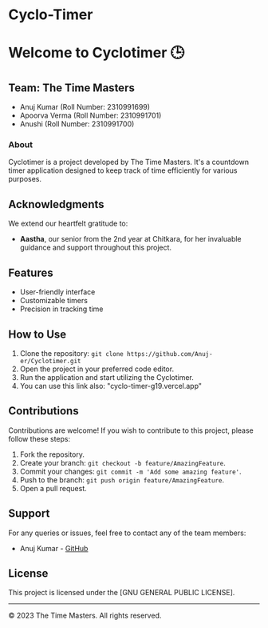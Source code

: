# Cyclo-Timer
# Welcome to Cyclotimer 🕒

## Team: The Time Masters

- Anuj Kumar (Roll Number: 2310991699)
- Apoorva Verma (Roll Number: 2310991701)
- Anushi (Roll Number: 2310991700)

### About

Cyclotimer is a project developed by The Time Masters. It's a countdown timer application designed to keep track of time efficiently for various purposes.

## Acknowledgments

We extend our heartfelt gratitude to:

- **Aastha**, our senior from the 2nd year at Chitkara, for her invaluable guidance and support throughout this project.

## Features

- User-friendly interface
- Customizable timers
- Precision in tracking time

## How to Use

1. Clone the repository: `git clone https://github.com/Anuj-er/Cyclotimer.git`
2. Open the project in your preferred code editor.
3. Run the application and start utilizing the Cyclotimer.
4. You can use this link also: "cyclo-timer-g19.vercel.app"

## Contributions

Contributions are welcome! If you wish to contribute to this project, please follow these steps:

1. Fork the repository.
2. Create your branch: `git checkout -b feature/AmazingFeature`.
3. Commit your changes: `git commit -m 'Add some amazing feature'`.
4. Push to the branch: `git push origin feature/AmazingFeature`.
5. Open a pull request.

## Support

For any queries or issues, feel free to contact any of the team members:

- Anuj Kumar - [GitHub](https://github.com/Anuj-er)

## License

This project is licensed under the [GNU GENERAL PUBLIC LICENSE].

---
© 2023 The Time Masters. All rights reserved.
